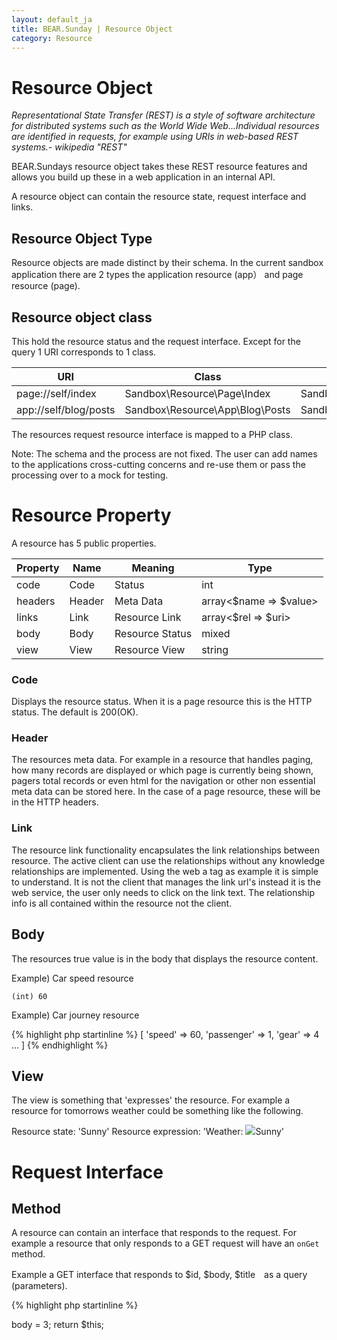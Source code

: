 ```yaml
---
layout: default_ja
title: BEAR.Sunday | Resource Object
category: Resource
--- 
```


# Resource Object 

 _Representational State Transfer (REST) is a style of software architecture for distributed systems such as the World Wide Web...Individual resources are identified in requests, for example using URIs in web-based REST systems.- wikipedia "REST"_

BEAR.Sundays resource object takes these REST resource features and allows you build up these in a web application in an internal API.

A resource object can contain the resource state, request interface and links.

## Resource Object Type 

Resource objects are made distinct by their schema. In the current sandbox application there are 2 types the application resource (app） and page resource (page).

## Resource object class 

This hold the resource status and the request interface. Except for the query 1 URI corresponds to 1 class.

| URI | Class | File |
|-----|-------|------|
| page://self/index | Sandbox\Resource\Page\Index |Sandbox/Resource/Page/Index.php |
| app://self/blog/posts | Sandbox\Resource\App\Blog\Posts | Sandbox/Resource/App/Blog/Posts.php |

The resources request resource interface is mapped to a PHP class.

  Note: The schema and the process are not fixed. The user can add names to the applications cross-cutting concerns and re-use them or pass the processing over to a mock for testing.

# Resource Property 
A resource has 5 public properties.

| Property | Name | Meaning　| Type |
|----------|------|----------|------|
| code | Code　| Status | int |
| headers  | Header | Meta Data | array<$name => $value> |
| links | Link | Resource Link | array<$rel => $uri>  |
| body | Body | Resource Status | mixed |
| view | View | Resource View | string|

### Code 
Displays the resource status. When it is a page resource this is the HTTP status. The default is 200(OK). 

### Header 
The resources meta data. For example in a resource that handles paging, how many records are displayed or which page is currently being shown, pagers total records or even html for the navigation or other non essential meta data can be stored here. In the case of a page resource, these will be in the HTTP headers.

### Link 
The resource link functionality encapsulates the link relationships between resource. The active client can use the relationships without any knowledge relationships are implemented. Using the web a tag as example it is simple to understand. It is not the client that manages the link url's instead it is the web service, the user only needs to click on the link text. The relationship info is all contained within the resource not the client.

## Body 
The resources true value is in the body that displays the resource content.

Example) Car speed resource

```
(int) 60
```

Example) Car journey resource

{% highlight php startinline %}
[
 'speed' => 60,
 'passenger' => 1,
 'gear' => 4
 ...
]
{% endhighlight %}

## View 
The view is something that 'expresses' the resource. For example a resource for tomorrows weather could be something like the following.

Resource state: 'Sunny'
Resource expression: 'Weather: <img src="sky.gif">Sunny'

# Request Interface 

## Method 
A resource can contain an interface that responds to the request. For example a resource that only responds to a GET request will have an `onGet` method.

Example  a GET interface that responds to $id, $body, $title　as a query (parameters).

{% highlight php startinline %}
<?php
public function onGet($id, $body, $title = 'untitled') 
{
}
{% endhighlight %}

This is different to BEAR.Saturday which has the notation of a a regular PHP method. When using this you call it using named parameters the ordering is not important.

 Note: If you change the ordering there is no need to edit the calling side.
 Note: Where possible only receive scalar variables.
 

## Self Building 

The method that receives the request (Request Interface) can be change the resource status by means of a database, external web API or through business logic. (hence changing properties of the $body property, $headers or $code).

{% highlight php startinline %}
<?php
return $this
{% endhighlight %}

 Note: If anything other than $this is returned, that will be used to populate $body and $this is returned.
 Example) return 3; is the same as $this->body = 3; return $this;